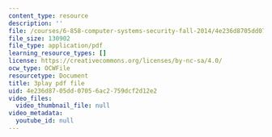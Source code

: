 ```yaml
---
content_type: resource
description: ''
file: /courses/6-858-computer-systems-security-fall-2014/4e236d8705dd07056ac2759dcf2d12e2_GqmQg-cszw4.pdf
file_size: 130902
file_type: application/pdf
learning_resource_types: []
license: https://creativecommons.org/licenses/by-nc-sa/4.0/
ocw_type: OCWFile
resourcetype: Document
title: 3play pdf file
uid: 4e236d87-05dd-0705-6ac2-759dcf2d12e2
video_files:
  video_thumbnail_file: null
video_metadata:
  youtube_id: null
---
```

